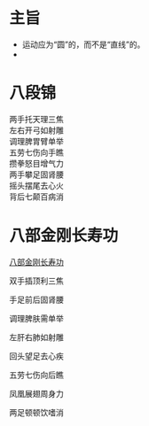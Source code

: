 # 主旨
- 运动应为“圆”的，而不是“直线”的。
- 
# 八段锦

两手托天理三焦  
左右开弓如射雕  
调理脾胃臂单举  
五劳七伤向手瞧  
攒拳怒目增气力  
两手攀足固肾腰  
摇头摆尾去心火  
背后七颠百病消

# 八部金刚长寿功

[八部金刚长寿功](http://msqyg.com/list.asp?cid=1087)

双手插顶利三焦

手足前后固肾腰

调理脾肤需单举

左肝右肺如射雕

回头望足去心疾

五劳七伤向后瞧

凤凰展翅周身力

两足顿顿饮嗜消

